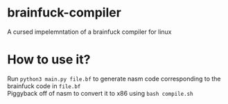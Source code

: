 # brainfuck-compiler
A cursed impelemntation of a brainfuck compiler for linux

# How to use it?
Run `python3 main.py file.bf` to generate nasm code corresponding to the brainfuck code in `file.bf`  
Piggyback off of nasm to convert it to x86 using `bash compile.sh`
